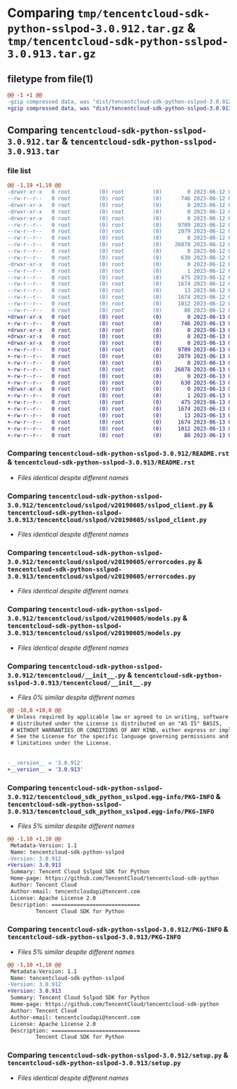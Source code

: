 # Comparing `tmp/tencentcloud-sdk-python-sslpod-3.0.912.tar.gz` & `tmp/tencentcloud-sdk-python-sslpod-3.0.913.tar.gz`

## filetype from file(1)

```diff
@@ -1 +1 @@
-gzip compressed data, was "dist/tencentcloud-sdk-python-sslpod-3.0.912.tar", last modified: Mon Jun 12 03:11:20 2023, max compression
+gzip compressed data, was "dist/tencentcloud-sdk-python-sslpod-3.0.913.tar", last modified: Tue Jun 13 02:24:32 2023, max compression
```

## Comparing `tencentcloud-sdk-python-sslpod-3.0.912.tar` & `tencentcloud-sdk-python-sslpod-3.0.913.tar`

### file list

```diff
@@ -1,19 +1,19 @@
-drwxr-xr-x   0 root         (0) root         (0)        0 2023-06-12 03:11:20.000000 tencentcloud-sdk-python-sslpod-3.0.912/
--rw-r--r--   0 root         (0) root         (0)      746 2023-06-12 03:11:19.000000 tencentcloud-sdk-python-sslpod-3.0.912/README.rst
-drwxr-xr-x   0 root         (0) root         (0)        0 2023-06-12 03:11:20.000000 tencentcloud-sdk-python-sslpod-3.0.912/tencentcloud/
-drwxr-xr-x   0 root         (0) root         (0)        0 2023-06-12 03:11:20.000000 tencentcloud-sdk-python-sslpod-3.0.912/tencentcloud/sslpod/
-drwxr-xr-x   0 root         (0) root         (0)        0 2023-06-12 03:11:20.000000 tencentcloud-sdk-python-sslpod-3.0.912/tencentcloud/sslpod/v20190605/
--rw-r--r--   0 root         (0) root         (0)     9709 2023-06-12 03:11:19.000000 tencentcloud-sdk-python-sslpod-3.0.912/tencentcloud/sslpod/v20190605/sslpod_client.py
--rw-r--r--   0 root         (0) root         (0)     2079 2023-06-12 03:11:19.000000 tencentcloud-sdk-python-sslpod-3.0.912/tencentcloud/sslpod/v20190605/errorcodes.py
--rw-r--r--   0 root         (0) root         (0)        0 2023-06-12 03:11:19.000000 tencentcloud-sdk-python-sslpod-3.0.912/tencentcloud/sslpod/v20190605/__init__.py
--rw-r--r--   0 root         (0) root         (0)    26878 2023-06-12 03:11:19.000000 tencentcloud-sdk-python-sslpod-3.0.912/tencentcloud/sslpod/v20190605/models.py
--rw-r--r--   0 root         (0) root         (0)        0 2023-06-12 03:11:19.000000 tencentcloud-sdk-python-sslpod-3.0.912/tencentcloud/sslpod/__init__.py
--rw-r--r--   0 root         (0) root         (0)      630 2023-06-12 03:11:19.000000 tencentcloud-sdk-python-sslpod-3.0.912/tencentcloud/__init__.py
-drwxr-xr-x   0 root         (0) root         (0)        0 2023-06-12 03:11:20.000000 tencentcloud-sdk-python-sslpod-3.0.912/tencentcloud_sdk_python_sslpod.egg-info/
--rw-r--r--   0 root         (0) root         (0)        1 2023-06-12 03:11:20.000000 tencentcloud-sdk-python-sslpod-3.0.912/tencentcloud_sdk_python_sslpod.egg-info/dependency_links.txt
--rw-r--r--   0 root         (0) root         (0)      475 2023-06-12 03:11:20.000000 tencentcloud-sdk-python-sslpod-3.0.912/tencentcloud_sdk_python_sslpod.egg-info/SOURCES.txt
--rw-r--r--   0 root         (0) root         (0)     1674 2023-06-12 03:11:20.000000 tencentcloud-sdk-python-sslpod-3.0.912/tencentcloud_sdk_python_sslpod.egg-info/PKG-INFO
--rw-r--r--   0 root         (0) root         (0)       13 2023-06-12 03:11:20.000000 tencentcloud-sdk-python-sslpod-3.0.912/tencentcloud_sdk_python_sslpod.egg-info/top_level.txt
--rw-r--r--   0 root         (0) root         (0)     1674 2023-06-12 03:11:20.000000 tencentcloud-sdk-python-sslpod-3.0.912/PKG-INFO
--rw-r--r--   0 root         (0) root         (0)     1012 2023-06-12 03:11:19.000000 tencentcloud-sdk-python-sslpod-3.0.912/setup.py
--rw-r--r--   0 root         (0) root         (0)       88 2023-06-12 03:11:20.000000 tencentcloud-sdk-python-sslpod-3.0.912/setup.cfg
+drwxr-xr-x   0 root         (0) root         (0)        0 2023-06-13 02:24:32.000000 tencentcloud-sdk-python-sslpod-3.0.913/
+-rw-r--r--   0 root         (0) root         (0)      746 2023-06-13 02:24:32.000000 tencentcloud-sdk-python-sslpod-3.0.913/README.rst
+drwxr-xr-x   0 root         (0) root         (0)        0 2023-06-13 02:24:32.000000 tencentcloud-sdk-python-sslpod-3.0.913/tencentcloud/
+drwxr-xr-x   0 root         (0) root         (0)        0 2023-06-13 02:24:32.000000 tencentcloud-sdk-python-sslpod-3.0.913/tencentcloud/sslpod/
+drwxr-xr-x   0 root         (0) root         (0)        0 2023-06-13 02:24:32.000000 tencentcloud-sdk-python-sslpod-3.0.913/tencentcloud/sslpod/v20190605/
+-rw-r--r--   0 root         (0) root         (0)     9709 2023-06-13 02:24:32.000000 tencentcloud-sdk-python-sslpod-3.0.913/tencentcloud/sslpod/v20190605/sslpod_client.py
+-rw-r--r--   0 root         (0) root         (0)     2079 2023-06-13 02:24:32.000000 tencentcloud-sdk-python-sslpod-3.0.913/tencentcloud/sslpod/v20190605/errorcodes.py
+-rw-r--r--   0 root         (0) root         (0)        0 2023-06-13 02:24:32.000000 tencentcloud-sdk-python-sslpod-3.0.913/tencentcloud/sslpod/v20190605/__init__.py
+-rw-r--r--   0 root         (0) root         (0)    26878 2023-06-13 02:24:32.000000 tencentcloud-sdk-python-sslpod-3.0.913/tencentcloud/sslpod/v20190605/models.py
+-rw-r--r--   0 root         (0) root         (0)        0 2023-06-13 02:24:32.000000 tencentcloud-sdk-python-sslpod-3.0.913/tencentcloud/sslpod/__init__.py
+-rw-r--r--   0 root         (0) root         (0)      630 2023-06-13 02:24:32.000000 tencentcloud-sdk-python-sslpod-3.0.913/tencentcloud/__init__.py
+drwxr-xr-x   0 root         (0) root         (0)        0 2023-06-13 02:24:32.000000 tencentcloud-sdk-python-sslpod-3.0.913/tencentcloud_sdk_python_sslpod.egg-info/
+-rw-r--r--   0 root         (0) root         (0)        1 2023-06-13 02:24:32.000000 tencentcloud-sdk-python-sslpod-3.0.913/tencentcloud_sdk_python_sslpod.egg-info/dependency_links.txt
+-rw-r--r--   0 root         (0) root         (0)      475 2023-06-13 02:24:32.000000 tencentcloud-sdk-python-sslpod-3.0.913/tencentcloud_sdk_python_sslpod.egg-info/SOURCES.txt
+-rw-r--r--   0 root         (0) root         (0)     1674 2023-06-13 02:24:32.000000 tencentcloud-sdk-python-sslpod-3.0.913/tencentcloud_sdk_python_sslpod.egg-info/PKG-INFO
+-rw-r--r--   0 root         (0) root         (0)       13 2023-06-13 02:24:32.000000 tencentcloud-sdk-python-sslpod-3.0.913/tencentcloud_sdk_python_sslpod.egg-info/top_level.txt
+-rw-r--r--   0 root         (0) root         (0)     1674 2023-06-13 02:24:32.000000 tencentcloud-sdk-python-sslpod-3.0.913/PKG-INFO
+-rw-r--r--   0 root         (0) root         (0)     1012 2023-06-13 02:24:32.000000 tencentcloud-sdk-python-sslpod-3.0.913/setup.py
+-rw-r--r--   0 root         (0) root         (0)       88 2023-06-13 02:24:32.000000 tencentcloud-sdk-python-sslpod-3.0.913/setup.cfg
```

### Comparing `tencentcloud-sdk-python-sslpod-3.0.912/README.rst` & `tencentcloud-sdk-python-sslpod-3.0.913/README.rst`

 * *Files identical despite different names*

### Comparing `tencentcloud-sdk-python-sslpod-3.0.912/tencentcloud/sslpod/v20190605/sslpod_client.py` & `tencentcloud-sdk-python-sslpod-3.0.913/tencentcloud/sslpod/v20190605/sslpod_client.py`

 * *Files identical despite different names*

### Comparing `tencentcloud-sdk-python-sslpod-3.0.912/tencentcloud/sslpod/v20190605/errorcodes.py` & `tencentcloud-sdk-python-sslpod-3.0.913/tencentcloud/sslpod/v20190605/errorcodes.py`

 * *Files identical despite different names*

### Comparing `tencentcloud-sdk-python-sslpod-3.0.912/tencentcloud/sslpod/v20190605/models.py` & `tencentcloud-sdk-python-sslpod-3.0.913/tencentcloud/sslpod/v20190605/models.py`

 * *Files identical despite different names*

### Comparing `tencentcloud-sdk-python-sslpod-3.0.912/tencentcloud/__init__.py` & `tencentcloud-sdk-python-sslpod-3.0.913/tencentcloud/__init__.py`

 * *Files 0% similar despite different names*

```diff
@@ -10,8 +10,8 @@
 # Unless required by applicable law or agreed to in writing, software
 # distributed under the License is distributed on an "AS IS" BASIS,
 # WITHOUT WARRANTIES OR CONDITIONS OF ANY KIND, either express or implied.
 # See the License for the specific language governing permissions and
 # limitations under the License.
 
 
-__version__ = '3.0.912'
+__version__ = '3.0.913'
```

### Comparing `tencentcloud-sdk-python-sslpod-3.0.912/tencentcloud_sdk_python_sslpod.egg-info/PKG-INFO` & `tencentcloud-sdk-python-sslpod-3.0.913/tencentcloud_sdk_python_sslpod.egg-info/PKG-INFO`

 * *Files 5% similar despite different names*

```diff
@@ -1,10 +1,10 @@
 Metadata-Version: 1.1
 Name: tencentcloud-sdk-python-sslpod
-Version: 3.0.912
+Version: 3.0.913
 Summary: Tencent Cloud Sslpod SDK for Python
 Home-page: https://github.com/TencentCloud/tencentcloud-sdk-python
 Author: Tencent Cloud
 Author-email: tencentcloudapi@tencent.com
 License: Apache License 2.0
 Description: ============================
         Tencent Cloud SDK for Python
```

### Comparing `tencentcloud-sdk-python-sslpod-3.0.912/PKG-INFO` & `tencentcloud-sdk-python-sslpod-3.0.913/PKG-INFO`

 * *Files 5% similar despite different names*

```diff
@@ -1,10 +1,10 @@
 Metadata-Version: 1.1
 Name: tencentcloud-sdk-python-sslpod
-Version: 3.0.912
+Version: 3.0.913
 Summary: Tencent Cloud Sslpod SDK for Python
 Home-page: https://github.com/TencentCloud/tencentcloud-sdk-python
 Author: Tencent Cloud
 Author-email: tencentcloudapi@tencent.com
 License: Apache License 2.0
 Description: ============================
         Tencent Cloud SDK for Python
```

### Comparing `tencentcloud-sdk-python-sslpod-3.0.912/setup.py` & `tencentcloud-sdk-python-sslpod-3.0.913/setup.py`

 * *Files identical despite different names*

